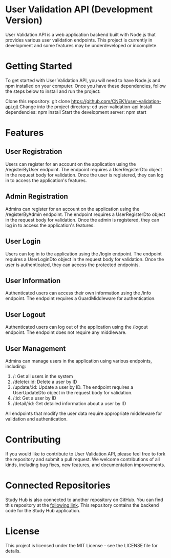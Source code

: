 # User Validation API (Development Version)
User Validation API is a web application backend built with Node.js that provides various user validation endpoints. This project is currently in development and some features may be underdeveloped or incomplete.

# Getting Started
To get started with User Validation API, you will need to have Node.js and npm installed on your computer. Once you have these dependencies, follow the steps below to install and run the project:

Clone this repository: git clone https://github.com/CNEK1/user-validation-api.git
Change into the project directory: cd user-validation-api
Install dependencies: npm install
Start the development server: npm start
# Features
## User Registration
Users can register for an account on the application using the /registerByUser endpoint. The endpoint requires a UserRegisterDto object in the request body for validation. Once the user is registered, they can log in to access the application's features.

## Admin Registration
Admins can register for an account on the application using the /registerByAdmin endpoint. The endpoint requires a UserRegisterDto object in the request body for validation. Once the admin is registered, they can log in to access the application's features.

## User Login
Users can log in to the application using the /login endpoint. The endpoint requires a UserLoginDto object in the request body for validation. Once the user is authenticated, they can access the protected endpoints.

## User Information
Authenticated users can access their own information using the /info endpoint. The endpoint requires a GuardMiddleware for authentication.

## User Logout
Authenticated users can log out of the application using the /logout endpoint. The endpoint does not require any middleware.

## User Management
Admins can manage users in the application using various endpoints, including:
<ol>
<li>/: Get all users in the system</li>
<li>/delete/:id: Delete a user by ID</li>
<li>/update/:id: Update a user by ID. The endpoint requires a UserUpdateDto object in the request body for validation.</li>
<li>/:id: Get a user by ID</li>
<li>/detail/:id: Get detailed information about a user by ID</li>
</ol>
All endpoints that modify the user data require appropriate middleware for validation and authentication.

# Contributing
If you would like to contribute to User Validation API, please feel free to fork the repository and submit a pull request. We welcome contributions of all kinds, including bug fixes, new features, and documentation improvements.

# Connected Repositories
Study Hub is also connected to another repository on GitHub. You can find this repository at the [following link](https://github.com/CNEK1/study-hub). This repository contains the backend code for the Study Hub application.

# License
This project is licensed under the MIT License - see the LICENSE file for details.
